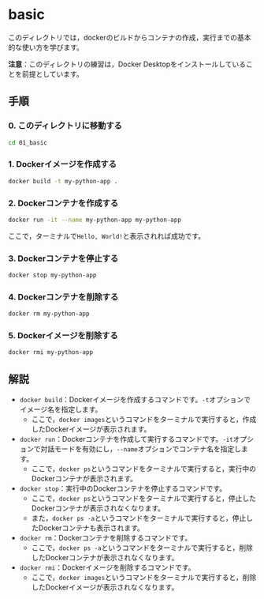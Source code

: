 # basic

このディレクトリでは，dockerのビルドからコンテナの作成，実行までの基本的な使い方を学びます。

**注意**：このディレクトリの練習は，Docker Desktopをインストールしていることを前提としています。

## 手順

### 0. このディレクトリに移動する

```bash
cd 01_basic
```

### 1. Dockerイメージを作成する

```bash
docker build -t my-python-app .
```

### 2. Dockerコンテナを作成する

```bash
docker run -it --name my-python-app my-python-app
```

ここで，ターミナルで`Hello, World!`と表示されれば成功です。

### 3. Dockerコンテナを停止する

```bash
docker stop my-python-app
```

### 4. Dockerコンテナを削除する

```bash
docker rm my-python-app
```

### 5. Dockerイメージを削除する

```bash
docker rmi my-python-app
```


## 解説

- `docker build`：Dockerイメージを作成するコマンドです。`-t`オプションでイメージ名を指定します。
  - ここで，`docker images`というコマンドをターミナルで実行すると，作成したDockerイメージが表示されます。
- `docker run`：Dockerコンテナを作成して実行するコマンドです。`-it`オプションで対話モードを有効にし，`--name`オプションでコンテナ名を指定します。
  - ここで，`docker ps`というコマンドをターミナルで実行すると，実行中のDockerコンテナが表示されます。
- `docker stop`：実行中のDockerコンテナを停止するコマンドです。
  - ここで，`docker ps`というコマンドをターミナルで実行すると，停止したDockerコンテナが表示されなくなります。
  - また，`docker ps -a`というコマンドをターミナルで実行すると，停止したDockerコンテナも表示されます。
- `docker rm`：Dockerコンテナを削除するコマンドです。
  - ここで，`docker ps -a`というコマンドをターミナルで実行すると，削除したDockerコンテナが表示されなくなります。
- `docker rmi`：Dockerイメージを削除するコマンドです。
  - ここで，`docker images`というコマンドをターミナルで実行すると，削除したDockerイメージが表示されなくなります。
